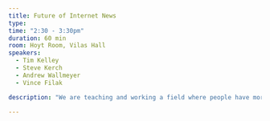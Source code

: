 ```yaml
---
title: Future of Internet News
type:
time: "2:30 - 3:30pm"
duration: 60 min
room: Hoyt Room, Vilas Hall
speakers:
  - Tim Kelley
  - Steve Kerch
  - Andrew Wallmeyer
  - Vince Filak

description: "We are teaching and working a field where people have more choices than ever but can't distinguish between what makes for good or bad (or fake) news. The goal of a good internet operation/digital operation should be the same as any other media outlet worth its salt: Find relevant, useful and interesting content, provide it in an audience-centric fashion and do it on platforms that best engage the readers/viewers. It goes without saying that to be successful in such an environment you will need to thrive on change and possess a range of skills that go beyond traditional journalism."

---
```

